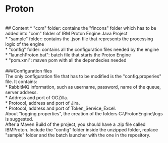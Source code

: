 # Proton
</br>
## Content
 * "com" folder: contains the "fincons" folder which has to be added into "com" folder of IBM Proton Engine Java Project </br>
 * "sample" folder: contains the .json file that represents the processing logic of the engine </br>
 * "config" folder: contains all the configuration files needed by the engine </br>
 * "launchProton.bat": batch file that starts the Proton Engine </br>
 * "pom.xml": maven pom with all the dependecies needed </br>
</br>
###Configuration files </br>
The only configuration file that has to be modified is the "config.properies" file. It contains: </br>
 * RabbitMQ information, such as username, password, name of the queue, server address. </br>
 * Address and port of OGZilla. </br>
 * Protocol, address and port of Jira. </br>
 * Protocol, address and port of Token_Service_Excel. </br>
About "logging.properties", the creation of the folders C:\ProtonEngine\logs is suggested. </br>
After a Maven Build of the project, you should have a .zip file called IBMProton. Include the "config" folder inside the unzipped folder, replace "sample" folder and the batch launcher with the one in the repository.